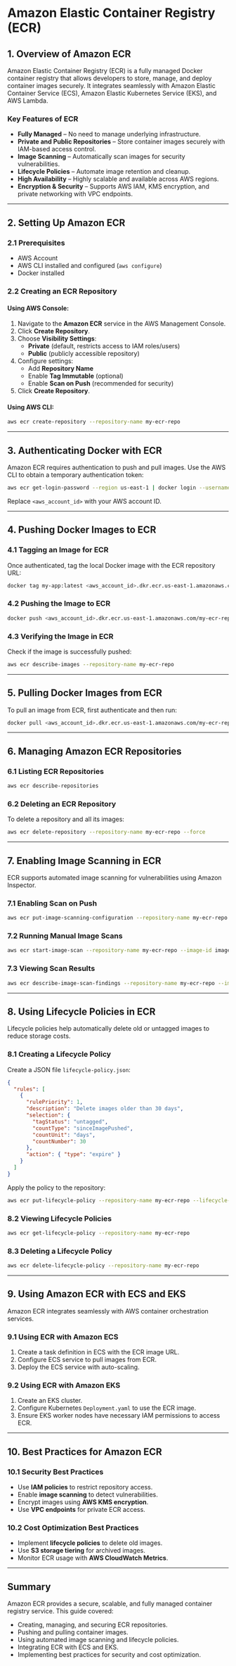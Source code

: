 # **Amazon Elastic Container Registry (ECR)**

## **1. Overview of Amazon ECR**
Amazon Elastic Container Registry (ECR) is a fully managed Docker container registry that allows developers to store, manage, and deploy container images securely. It integrates seamlessly with Amazon Elastic Container Service (ECS), Amazon Elastic Kubernetes Service (EKS), and AWS Lambda.

### **Key Features of ECR**
- **Fully Managed** – No need to manage underlying infrastructure.
- **Private and Public Repositories** – Store container images securely with IAM-based access control.
- **Image Scanning** – Automatically scan images for security vulnerabilities.
- **Lifecycle Policies** – Automate image retention and cleanup.
- **High Availability** – Highly scalable and available across AWS regions.
- **Encryption & Security** – Supports AWS IAM, KMS encryption, and private networking with VPC endpoints.

---

## **2. Setting Up Amazon ECR**

### **2.1 Prerequisites**
- AWS Account
- AWS CLI installed and configured (`aws configure`)
- Docker installed

### **2.2 Creating an ECR Repository**
#### **Using AWS Console:**
1. Navigate to the **Amazon ECR** service in the AWS Management Console.
2. Click **Create Repository**.
3. Choose **Visibility Settings**:
   - **Private** (default, restricts access to IAM roles/users)
   - **Public** (publicly accessible repository)
4. Configure settings:
   - Add **Repository Name**
   - Enable **Tag Immutable** (optional)
   - Enable **Scan on Push** (recommended for security)
5. Click **Create Repository**.

#### **Using AWS CLI:**
```bash
aws ecr create-repository --repository-name my-ecr-repo
```

---

## **3. Authenticating Docker with ECR**
Amazon ECR requires authentication to push and pull images. Use the AWS CLI to obtain a temporary authentication token:

```bash
aws ecr get-login-password --region us-east-1 | docker login --username AWS --password-stdin <aws_account_id>.dkr.ecr.us-east-1.amazonaws.com
```

Replace `<aws_account_id>` with your AWS account ID.

---

## **4. Pushing Docker Images to ECR**

### **4.1 Tagging an Image for ECR**
Once authenticated, tag the local Docker image with the ECR repository URL:
```bash
docker tag my-app:latest <aws_account_id>.dkr.ecr.us-east-1.amazonaws.com/my-ecr-repo:latest
```

### **4.2 Pushing the Image to ECR**
```bash
docker push <aws_account_id>.dkr.ecr.us-east-1.amazonaws.com/my-ecr-repo:latest
```

### **4.3 Verifying the Image in ECR**
Check if the image is successfully pushed:
```bash
aws ecr describe-images --repository-name my-ecr-repo
```

---

## **5. Pulling Docker Images from ECR**
To pull an image from ECR, first authenticate and then run:
```bash
docker pull <aws_account_id>.dkr.ecr.us-east-1.amazonaws.com/my-ecr-repo:latest
```

---

## **6. Managing Amazon ECR Repositories**

### **6.1 Listing ECR Repositories**
```bash
aws ecr describe-repositories
```

### **6.2 Deleting an ECR Repository**
To delete a repository and all its images:
```bash
aws ecr delete-repository --repository-name my-ecr-repo --force
```

---

## **7. Enabling Image Scanning in ECR**
ECR supports automated image scanning for vulnerabilities using Amazon Inspector.

### **7.1 Enabling Scan on Push**
```bash
aws ecr put-image-scanning-configuration --repository-name my-ecr-repo --image-scanning-configuration scanOnPush=true
```

### **7.2 Running Manual Image Scans**
```bash
aws ecr start-image-scan --repository-name my-ecr-repo --image-id imageTag=latest
```

### **7.3 Viewing Scan Results**
```bash
aws ecr describe-image-scan-findings --repository-name my-ecr-repo --image-id imageTag=latest
```

---

## **8. Using Lifecycle Policies in ECR**
Lifecycle policies help automatically delete old or untagged images to reduce storage costs.

### **8.1 Creating a Lifecycle Policy**
Create a JSON file `lifecycle-policy.json`:
```json
{
  "rules": [
    {
      "rulePriority": 1,
      "description": "Delete images older than 30 days",
      "selection": {
        "tagStatus": "untagged",
        "countType": "sinceImagePushed",
        "countUnit": "days",
        "countNumber": 30
      },
      "action": { "type": "expire" }
    }
  ]
}
```
Apply the policy to the repository:
```bash
aws ecr put-lifecycle-policy --repository-name my-ecr-repo --lifecycle-policy-text file://lifecycle-policy.json
```

### **8.2 Viewing Lifecycle Policies**
```bash
aws ecr get-lifecycle-policy --repository-name my-ecr-repo
```

### **8.3 Deleting a Lifecycle Policy**
```bash
aws ecr delete-lifecycle-policy --repository-name my-ecr-repo
```

---

## **9. Using Amazon ECR with ECS and EKS**
Amazon ECR integrates seamlessly with AWS container orchestration services.

### **9.1 Using ECR with Amazon ECS**
1. Create a task definition in ECS with the ECR image URL.
2. Configure ECS service to pull images from ECR.
3. Deploy the ECS service with auto-scaling.

### **9.2 Using ECR with Amazon EKS**
1. Create an EKS cluster.
2. Configure Kubernetes `Deployment.yaml` to use the ECR image.
3. Ensure EKS worker nodes have necessary IAM permissions to access ECR.

---

## **10. Best Practices for Amazon ECR**

### **10.1 Security Best Practices**
- Use **IAM policies** to restrict repository access.
- Enable **image scanning** to detect vulnerabilities.
- Encrypt images using **AWS KMS encryption**.
- Use **VPC endpoints** for private ECR access.

### **10.2 Cost Optimization Best Practices**
- Implement **lifecycle policies** to delete old images.
- Use **S3 storage tiering** for archived images.
- Monitor ECR usage with **AWS CloudWatch Metrics**.

---

## **Summary**
Amazon ECR provides a secure, scalable, and fully managed container registry service. This guide covered:
- Creating, managing, and securing ECR repositories.
- Pushing and pulling container images.
- Using automated image scanning and lifecycle policies.
- Integrating ECR with ECS and EKS.
- Implementing best practices for security and cost optimization.

